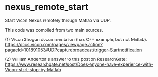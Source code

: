 # nexus_remote_start
Start Vicon Nexus remotely through Matlab via UDP.

This code was compiled from two main sources.

(1) Vicon Shogun docummentation (has C++ example, but not Matlab): https://docs.vicon.com/pages/viewpage.action?pagaeId=101891053#UDPcapturebroadcast/trigger-Startnotification

(2) William Anderton's answer to this post on ResearchGate: https://www.researchgate.net/post/Does-anyone-have-experience-with-Vicon-start-stop-by-Matlab
